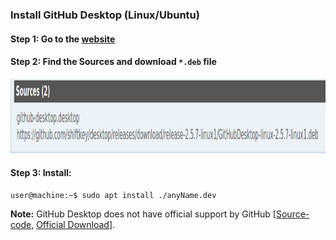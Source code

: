 ### Install GitHub Desktop (Linux/Ubuntu)

#### Step 1: Go to the [website](https://aur.archlinux.org/packages/github-desktop-bin/)
#### Step 2: Find the **Sources** and download `*.deb` file
<p align="center">
    <img src="https://github.com/mrzResearchArena/Git/blob/master/GitHub-Desktop.png" width="800" height="120"/>
</p>

#### Step 3: Install:
```console
user@machine:~$ sudo apt install ./anyName.dev
```

**Note:** GitHub Desktop does not have official support by GitHub [[Source-code](https://github.com/desktop), [Official Download](https://desktop.github.com/)].
